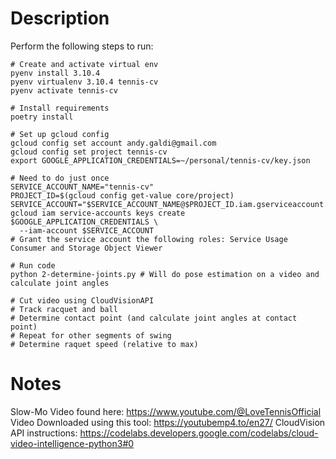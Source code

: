 # Description
Perform the following steps to run:
```
# Create and activate virtual env
pyenv install 3.10.4
pyenv virtualenv 3.10.4 tennis-cv
pyenv activate tennis-cv

# Install requirements
poetry install

# Set up gcloud config
gcloud config set account andy.galdi@gmail.com
gcloud config set project tennis-cv
export GOOGLE_APPLICATION_CREDENTIALS=~/personal/tennis-cv/key.json

# Need to do just once
SERVICE_ACCOUNT_NAME="tennis-cv"
PROJECT_ID=$(gcloud config get-value core/project)
SERVICE_ACCOUNT="$SERVICE_ACCOUNT_NAME@$PROJECT_ID.iam.gserviceaccount.com"
gcloud iam service-accounts keys create $GOOGLE_APPLICATION_CREDENTIALS \
  --iam-account $SERVICE_ACCOUNT
# Grant the service account the following roles: Service Usage Consumer and Storage Object Viewer

# Run code
python 2-determine-joints.py # Will do pose estimation on a video and calculate joint angles

# Cut video using CloudVisionAPI
# Track racquet and ball
# Determine contact point (and calculate joint angles at contact point)
# Repeat for other segments of swing
# Determine raquet speed (relative to max)
```

# Notes
Slow-Mo Video found here: https://www.youtube.com/@LoveTennisOfficial
Video Downloaded using this tool: https://youtubemp4.to/en27/
CloudVision API instructions: https://codelabs.developers.google.com/codelabs/cloud-video-intelligence-python3#0